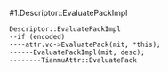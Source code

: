#1.Descriptor::EvaluatePackImpl

```
Descriptor::EvaluatePackImpl
--if (encoded)
----attr.vc->EvaluatePack(mit, *this);
------EvaluatePackImpl(mit, desc);
--------TianmuAttr::EvaluatePack
```